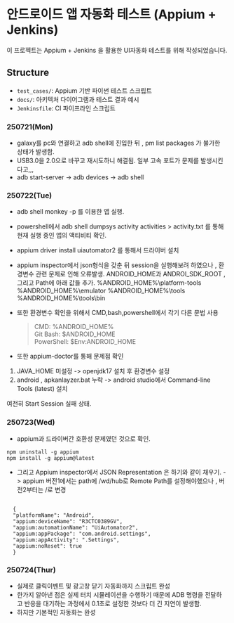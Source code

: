 # 안드로이드 앱 자동화 테스트 (Appium + Jenkins)

이 프로젝트는 Appium + Jenkins 을 활용한 UI자동화 테스트를 위해 작성되었습니다.

## Structure

- `test_cases/`: Appium 기반 파이썬 테스트 스크립트
- `docs/`: 아키텍처 다이어그램과 테스트 결과 예시
- `Jenkinsfile`: CI 파이프라인 스크립트

### 250721(Mon)

- galaxy를 pc와 연결하고 adb shell에 진입한 뒤 , pm list packages 가 불가한 상태가 발생함.
- USB3.0을 2.0으로 바꾸고 재시도하니 해결됨. 일부 고속 포트가 문제를 발생시킨다고,,,
- adb start-server -> adb devices -> adb shell

### 250722(Tue)

- adb shell monkey -p 를 이용한 앱 실행.
- powershell에서 adb shell dumpsys activity activities > activity.txt 를 통해 현재 실행 중인 앱의 액티비티 확인.
- appium driver install uiautomator2 를 통해서 드라이버 설치
- appium inspector에서 json형식을 갖춘 뒤 session을 실행해보려 하였으나 , 환경변수 관련 문제로 인해 오류발생. ANDROID_HOME과 ANDROI_SDK_ROOT , 그리고 Path에 아래 값들 추가.
  %ANDROID_HOME%\platform-tools
  %ANDROID_HOME%\emulator
  %ANDROID_HOME%\tools
  %ANDROID_HOME%\tools\bin

- 또한 환경변수 확인을 위해서 CMD,bash,powershell에서 각기 다른 문법 사용

  > CMD: %ANDROID_HOME%  
  > Git Bash: $ANDROID_HOME  
  > PowerShell: $Env:ANDROID_HOME

- 또한 appium-doctor를 통해 문제점 확인

1. JAVA_HOME 미설정 -> openjdk17 설치 후 환경변수 설정
2. android , apkanlayzer.bat 누락 -> android studio에서 Command-line Tools (latest) 설치

여전히 Start Session 실패 상태.

### 250723(Wed)

- appium과 드라이버간 호환성 문제였던 것으로 확인.
<pre><code>npm uninstall -g appium
npm install -g appium@latest</code></pre>
- 그리고 Appium inspector에서 JSON Representation 은 하기와 같이 채우기. -> appium 버전1에서는 path에 /wd/hub로 Remote Path를 설정해야했으나 , 버전2부터는 /로 변경
<pre><code>
  {
  "platformName": "Android",
  "appium:deviceName": "R3CTC0389GV",
  "appium:automationName": "UiAutomator2",
  "appium:appPackage": "com.android.settings",
  "appium:appActivity": ".Settings",
  "appium:noReset": true
  }
</code></pre>

### 250724(Thur)

- 실제로 클릭이벤트 및 광고창 닫기 자동화까지 스크립트 완성
- 한가지 알아낸 점은 실제 터치 시뮬레이션을 수행하기 때문에 ADB 명령을 전달하고 반응을 대기하는 과정에서 0.1초로 설정한 것보다 더 긴 지연이 발생함.
- 하지만 기본적인 자동화는 완성
